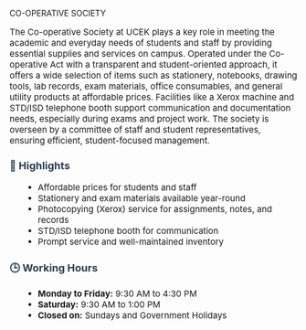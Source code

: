 CO-OPERATIVE SOCIETY


  <p style="font-size: 15px;">
    The Co-operative Society at UCEK plays a key role in meeting the academic and everyday needs of students and staff by providing essential supplies and services on campus. Operated under the Co-operative Act with a transparent and student-oriented approach, it offers a wide selection of items such as stationery, notebooks, drawing tools, lab records, exam materials, office consumables, and general utility products at affordable prices. Facilities like a Xerox machine and STD/ISD telephone booth support communication and documentation needs, especially during exams and project work. The society is overseen by a committee of staff and student representatives, ensuring efficient, student-focused management.

  </p>

</div>

  <h3 style="margin-top: 1.5rem; color: #2c3e50; font-size:18px;">📌 Highlights</h3>
  <ul style="margin-left: 1.5rem;font-size:15px;">
    <li>Affordable prices for students and staff</li>
    <li>Stationery and exam materials available year-round</li>
    <li>Photocopying (Xerox) service for assignments, notes, and records</li>
    <li>STD/ISD telephone booth for communication</li>
    <li>Prompt service and well-maintained inventory</li>
  </ul>

  <h3 style="margin-top: 1.5rem; color: #2c3e50;font-size:18px;">🕒 Working Hours</h3>
  <ul style="margin-left: 1.5rem;font-size:15px;">
    <li><strong>Monday to Friday:</strong> 9:30 AM to 4:30 PM</li>
    <li><strong>Saturday:</strong> 9:30 AM to 1:00 PM</li>
    <li><strong>Closed on:</strong> Sundays and Government Holidays</li>
  </ul>